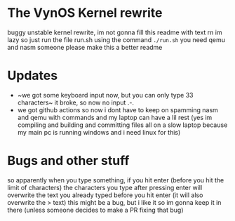 # The VynOS Kernel rewrite
buggy unstable kernel rewrite, im not gonna fill this readme with text rn im lazy so just run the file run.sh using the command `./run.sh` you need qemu and nasm someone please make this a better readme
# Updates
* ~we got some keyboard input now, but you can only type 33 characters~ it broke, so now no input .-.
* we got github actions so now i dont have to keep on spamming nasm and qemu with commands and my laptop can have a lil rest (yes im compiling and building and committing files all on a slow laptop because my main pc is running windows and i need linux for this)
# Bugs and other stuff
so apparently when you type something, if you hit enter (before you hit the limit of characters) the characters you type after pressing enter will overwrite the text you already typed before you hit enter (it will also overwrite the > text) this might be a bug, but i like it so im gonna keep it in there (unless someone decides to make a PR fixing that bug)